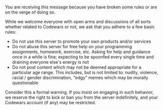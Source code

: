 You are receiving this message because you have broken some rules or are on the verge of doing so.

While we welcome everyone with open arms and discussions of all sorts whether related to Codewars or not, we ask that you adhere to a few basic rules:

- Do not use this server to promote your own products and/or services
- Do not abuse this server for free help on your programming assignments, homework, exercise, etc. Asking for help and guidance once in a while is fine; expecting to be spoonfed every single time and draining everyone else's energy is not
- Do not post content which may not be deemed appropriate for a particular age range. This includes, but is not limited to: nudity, violence, racial / gender discrimination, "edgy" memes which may be morally questionable

Consider this a formal warning. If you insist on engaging in such behavior, we reserve the right to kick or ban you from the server indefinitely, and your Codewars account (if any) may be restricted.
